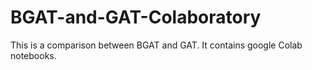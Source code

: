 # BGAT-and-GAT-Colaboratory
This is a comparison between BGAT and GAT. It contains google Colab notebooks.
